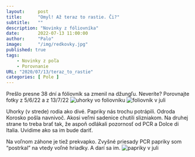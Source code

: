 ```yaml
---
layout:     post
title:      "Omyl! Až teraz to rastie. Či?"
subtitle:   ""
description: "Novinky z fóliovníka"
date:       2022-07-13 11:00:00
author:     "Palo"
image:      "/img/redkovky.jpg"
published: true
tags:
    - Novinky z poľa
    - Porovnanie
URL: "2020/07/13/teraz_to_rastie"
categories: [ Pole ]
---
```

Prešlo presne 38 dní a fóliovník sa zmenil na džungľu. Neveríte? Porovnajte fotky z 5/6/22 a z 13/7/22
![uhorky vo foliovniku](/img/uhorky-vo-foliaku.jpg)
![foliovnik v juli](/img/foliovnik-jul.jpg)
<!--more-->
Uhorky (v strede) rodia ako divé. Papriky nás trochu potrápili. Odroda Korosko pošla navnivoč. Akosi veľmi sadenice chutili slizniakom. Na druhej strane to treba brať tak, že aspoň odlákali pozornosť od PCR a Dolce di Italia. Uvidime ako sa im bude dariť.

Na voľnom záhone je tiež prekvapko. Zvyšné priesady PCR papriky som “postrkal” na vtedy voľné hriadky. A darí sa im.
![papriky v juli](/img/papriky-2022.jpg)


